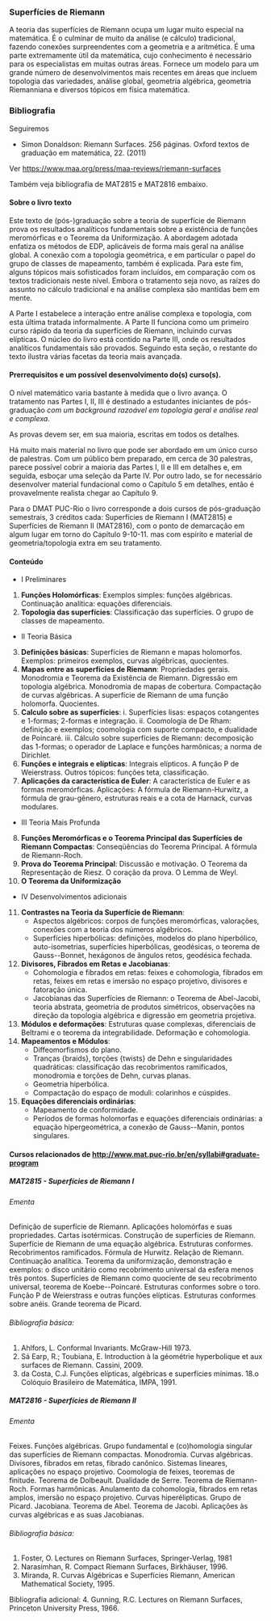 ### Superfícies de Riemann
A teoria das superfícies de Riemann ocupa um lugar muito especial na matemática. É o culminar de muito da análise (e cálculo) tradicional, fazendo conexões surpreendentes com a geometria e a aritmética. É uma parte extremamente útil da matemática, cujo conhecimento é necessário para os especialistas em muitas outras áreas. Fornece um modelo para um grande número de desenvolvimentos mais recentes em áreas que incluem topologia das variedades, análise global, geometria algébrica, geometria Riemanniana e diversos tópicos em física matemática.

### Bibliografia
Seguiremos 

- Simon Donaldson: Riemann Surfaces.
256 páginas.
Oxford textos de graduação em matemática, 22. (2011)

Ver <https://www.maa.org/press/maa-reviews/riemann-surfaces>

Também veja bibliografia de MAT2815 e MAT2816 embaixo.

#### Sobre o livro texto
Este texto de (pós-)graduação sobre a teoria de superfície de Riemann prova os resultados analíticos fundamentais sobre a existência de funções meromórficas e o Teorema da Uniformização. A abordagem adotada enfatiza os métodos de EDP, aplicáveis de forma mais geral na análise global. A conexão com a topologia geométrica, e em particular o papel do grupo de classes de mapeamento, também é explicada. Para este fim, alguns tópicos mais sofisticados foram incluídos, em comparação com os textos tradicionais neste nível. Embora o tratamento seja novo, as raízes do assunto no cálculo tradicional e na análise complexa são mantidas bem em mente.

A Parte I estabelece a interação entre análise complexa e topologia, com esta última tratada informalmente. A Parte II funciona como um primeiro curso rápido da teoria da superfícies de Riemann, incluindo curvas elípticas. O núcleo do livro está contido na Parte III, onde os resultados analíticos fundamentais são provados.
Seguindo esta seção, o restante do texto ilustra várias facetas da teoria mais avançada.

#### Prerrequisitos e um possível desenvolvimento do(s) curso(s).
O nível matemático varia bastante à medida que o livro avança.
O tratamento nas Partes I, II, III é destinado a estudantes iniciantes de pós-graduação
_com um background razoável em topologia geral e análise real e complexa_.

As provas devem ser, em sua maioria, escritas em todos os detalhes.

Há muito mais material no livro que pode ser abordado em um único curso de palestras.
Com um público bem preparado, em cerca de 30 palestras, parece possível cobrir
a maioria das Partes I, II e III em detalhes e, em seguida, esboçar uma seleção da Parte IV.
Por outro lado, se for necessário desenvolver material fundacional como o Capítulo 5 em detalhes,
então é provavelmente realista chegar ao Capítulo 9.

Para o DMAT PUC-Rio o livro corresponde a dois cursos de pós-graduação semestrais, 3 créditos cada:
Superfícies de Riemann I (MAT2815) e Superfícies de Riemann II (MAT2816),
com o ponto de demarcação em algum lugar em torno do Capítulo 9-10-11.
mas com espírito e material de geometria/topologia extra em seu tratamento.

#### Conteúdo

- I Preliminares 
 1. **Funções Holomórficas**:
	Exemplos simples: funções algébricas.
	Continuação analítica: equações diferenciais.
 2. **Topologia das superfícies**:
	Classificação das superfícies.
	O grupo de classes de mapeamento.
- II Teoria Básica 
 3. **Definições básicas**:
	Superfícies de Riemann e mapas holomorfos.
	Exemplos: primeiros exemplos, curvas algébricas, quocientes.
 4. **Mapas entre as superfícies de Riemann**:
	Propriedades gerais.
	Monodromia e Teorema da Existência de Riemann.
	Digressão em topologia algébrica.
	Monodromia de mapas de cobertura.
	Compactação de curvas algébricas.
	A superfície de Riemann de uma função holomorfa.
        Quocientes.
 5. **Calculo sobre as superfícies**:
   i. Superfícies lisas: espaços cotangentes e 1-formas; 2-formas e integração.
   ii. Coomologia de De Rham: definição e exemplos; coomologia com suporte compacto, e dualidade de Poincaré.
   iii. Cálculo sobre superfícies de Riemann: decomposição das 1-formas;
		o operador de Laplace e funções harmônicas;
		a norma de Dirichlet.
 6. **Funções e integrais e elípticas**:
	Integrais elípticos.
	A função P de Weierstrass.
	Outros tópicos: funções teta, classificação.
 7. **Aplicações da característica de Euler**:
	A característica de Euler e as formas meromórficas.
	Aplicações:
	 A fórmula de Riemann-Hurwitz,
	 a fórmula de grau-gênero,
	 estruturas reais e a cota de Harnack,
	 curvas modulares.
- III Teoria Mais Profunda 
 8. **Funções Meromórficas e o Teorema Principal das Superfícies de Riemann Compactas**:
	Conseqüências do Teorema Principal.
	A fórmula de Riemann-Roch.
 9. **Prova do Teorema Principal**:
	Discussão e motivação.
	O Teorema da Representação de Riesz.
	O coração da prova.
	O Lemma de Weyl.
10. **O Teorema da Uniformização**
- IV Desenvolvimentos adicionais 
11. **Contrastes na Teoria da Superfície de Riemann**:
	- Aspectos algébricos:
	 corpos de funções meromórficas,
	 valorações,
         conexões com a teoria dos números algébricos.
	- Superfícies hiperbólicas:
	 definições,
	 modelos do plano hiperbólico,
	 auto-isometrias,
	 superfícies hiperbólicas,
	 geodésicas,
	 o teorema de Gauss--Bonnet,
         hexágonos de ângulos retos,
	 geodésica fechada.
12. **Divisores, Fibrados em Retas e Jacobianas**:
	- Cohomologia e fibrados em retas:
	 feixes e cohomologia,
	 fibrados em retas,
	 feixes em retas e imersão no espaço projetivo,
	 divisores e fatoração única.
	- Jacobianas das Superfícies de Riemann:
	 o Teorema de Abel-Jacobi,
	 teoria abstrata,
	 geometria de produtos simétricos,
	 observações na direção da topologia algébrica
	 e digressão em geometria projetiva.
13. **Módulos e deformações**:
	Estruturas quase complexas, diferenciais de Beltrami e o teorema da integrabilidade.
	Deformação e cohomologia.
14. **Mapeamentos e Módulos**:
	- Diffeomorfismos do plano.
	- Tranças {braids}, torções {twists} de Dehn e singularidades quadráticas:
         classificação das recobrimentos ramificados,
	 monodromia e torções de Dehn,
	 curvas planas.
	- Geometria hiperbólica.
	- Compactação do espaço de moduli: colarinhos e cúspides.
15. **Equações diferenciais ordinárias**:
	- Mapeamento de conformidade.
	- Períodos de formas holomorfas e equações diferenciais ordinárias:
	 a equação hipergeométrica,
	 a conexão de Gauss--Manin,
	 pontos singulares.

#### Cursos relacionados de <http://www.mat.puc-rio.br/en/syllabi#graduate-program>

##### MAT2815 - Superfícies de Riemann I

###### Ementa
Definição de superfície de Riemann.
Aplicações holomórfas e suas propriedades.
Cartas isotérmicas.
Construção de superfícies de Riemann.
Superfície de Riemann de uma equação algébrica.
Estruturas conformes.
Recobrimentos ramificados.
Fórmula de Hurwitz.
Relação de Riemann.
Continuação analítica.
Teorema da uniformização, demonstração e exemplos: o disco unitário como recobrimento universal da esfera menos três pontos.
Superfícies de Riemann como quociente de seu recobrimento universal, teorema de Koebe--Poincaré.
Estruturas conformes sobre o toro.
Função P de Weierstrass e outras funções elípticas.
Estruturas conformes sobre anéis.
Grande teorema de Picard.

###### Bibliografia básica:
 1. Ahlfors, L. Conformal Invariants. McGraw-Hill 1973.
 2. Sá Earp, R.; Toubiana, E. Introduction à la géométrie hyperbolique et aux surfaces de Riemann. Cassini, 2009.
 3. da Costa, C.J. Funções elípticas, algébricas e superfícies mínimas. 18.o Colóquio Brasileiro de Matemática, IMPA, 1991.


##### MAT2816 - Superfícies de Riemann II

###### Ementa
Feixes. Funções algébricas. Grupo fundamental e (co)homologia singular das superfícies de Riemann compactas. Monodromia. Curvas algébricas. Divisores, fibrados em retas, fibrado canônico. Sistemas lineares, aplicações no espaço projetivo. Coomologia de feixes, teoremas de finitude. Teorema de Dolbeault. Dualidade de Serre. Teorema de Riemann-Roch. Formas harmônicas. Anulamento da cohomologia, fibrados em retas amplos, imersão no espaço projetivo. Curvas hiperélipticas. Grupo de Picard. Jacobiana. Teorema de Abel. Teorema de Jacobi. Aplicações às curvas algébricas e as suas Jacobianas.
 
###### Bibliografia básica:
 1. Foster, O. Lectures on Riemann Surfaces, Springer-Verlag, 1981
 2. Narasimhan, R. Compact Riemann Surfaces, Birkhäuser, 1996.
 3. Miranda, R. Curvas Algébricas e Superfícies Riemann, American Mathematical Society, 1995.
 
Bibliografia adicional:
 4. Gunning, R.C. Lectures on Riemann Surfaces, Princeton University Press, 1966.

